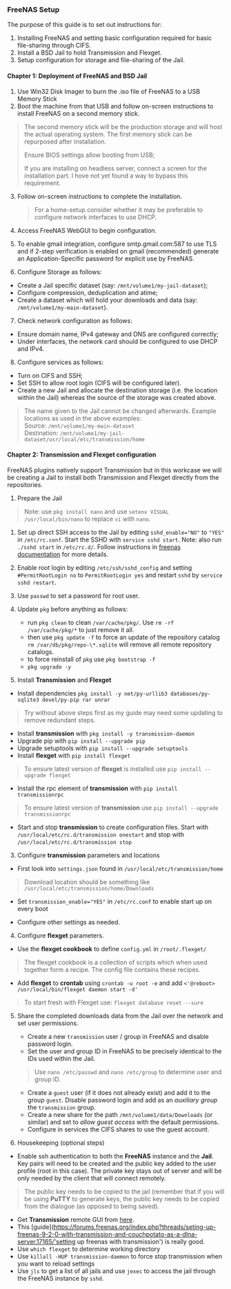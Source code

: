 ### FreeNAS Setup ###

The purpose of this guide is to set out instructions for:
1.  Installing FreeNAS and setting basic configuration required for
    basic file-sharing through CIFS.
2.  Install a BSD Jail to hold Transmission and Flexget.
3.  Setup configuration for storage and file-sharing of the Jail.

#### Chapter 1: Deployment of FreeNAS and BSD Jail ####

1.  Use Win32 Disk Imager to burn the .iso file of FreeNAS to a USB
    Memory Stick
2.  Boot the machine from that USB and follow on-screen instructions to
    install FreeNAS on a second memory stick.
>The second memory stick will be the production storage and will host the actual operating system. The first memory stick can be repurposed after installation.
>
>Ensure BIOS settings allow booting from USB;
>
>If you are installing on headless server, connect a screen for the installation part. I hove not yet found a way to bypass this requirement.

3.  Follow on-screen instructions to complete the installation.

    > For a home-setup consider whether it may be preferable to configure network interfaces to use DHCP.

4.  Access FreeNAS WebGUI to begin configuration.
5.  To enable gmail integration, configure smtp.gmail.com:587 to use TLS
    and if 2-step verification is enabled on gmail (recommended)
    generate an Application-Specific password for explicit use
    by FreeNAS.
6.  Configure Storage as follows:
  * Create a Jail specific dataset (say: ``/mnt/volume1/my-jail-dataset``);
  * Configure compression, deduplication and atime;
  * Create a dataset which will hold your downloads and data (say: ``/mnt/volume1/my-main-dataset``).

7. Check network configuration as follows:
 * Ensure domain name, IPv4 gateway and DNS are configured correctly;
 * Under interfaces, the network card should be configured to use DHCP and IPv4.

8. Configure services as follows:  
 * Turn on CIFS and SSH;
 * Set SSH to allow root login (CIFS will be configured later).
 * Create a new Jail and allocate the destination storage (i.e. the location within the Jail) whereas the source of the storage was created above.  
  > The name given to the Jail cannot be changed afterwards. Example locations as used in the above examples:  
  > Source: ``/mnt/volume1/my-main-dataset``  
  > Destination: ``/mnt/volume1/my-jail-dataset/usr/local/etc/transmission/home``

#### Chapter 2: Transmission and Flexget configuration ####
FreeNAS plugins natively support Transmission but in this workcase we will be creating a Jail to install both Transmission and Flexget directly from the repositories.

1.  Prepare the Jail
>Note: use ``pkg install nano`` and use ``setenv VISUAL /usr/local/bin/nano`` to replace ``vi`` with ``nano``.  

  1. Set up direct SSH access to the Jail by editing ``sshd_enable="NO"`` to ``"YES"`` in ``/etc/rc.conf``. Start the SSHD with ``service sshd start``. Note: also run ``./sshd start`` in ``/etc/rc.d/``. Follow instructions in [freenas documentation](http://doc.freenas.org/9.3/freenas_jails.html#accessing-a-jail-using-ssh "instructions to accessing-a-jail-using-ssh") for more details.

  2. Enable root login by editing ``/etc/ssh/sshd_config`` and setting ``#PermitRootLogin no`` to ``PermitRootLogin yes`` and restart ``sshd`` by ``service sshd restart``.

  3. Use ``passwd`` to set a password for root user.

  4. Update ``pkg`` before anything as follows:  
     * run ``pkg clean`` to clean ``/var/cache/pkg/``. Use ``rm -rf /var/cache/pkg/*`` to just remove it all.
     * then use ``pkg update -f`` to force an update of the repository catalog ``rm /var/db/pkg/repo-\*.sqlite`` will remove all remote repository catalogs.
     * to force reinstall of ``pkg`` use ``pkg bootstrap -f ``
     * ``pkg upgrade -y``

2. Install **Transmission** and **Flexget**

 * Install dependencies ``pkg install -y net/py-urllib3 databases/py-sqlite3 devel/py-pip rar unrar``
 > Try without above steps first as my guide may need some updating to remove redundant steps.
 * Install **transmission** with ``pkg install -y transmission-daemon``
 * Upgrade pip with ``pip install --upgrade pip``
 * Upgrade setuptools with  ``pip install --upgrade setuptools``
 * Install **flexget** with ``pip install flexget``
 > To ensure latest version of **flexget** is installed use ``pip install --upgrade flexget``
 * Install the rpc element of **transmission** with ``pip install transmissionrpc``
 > To ensure latest version of **transmission** use ``pip install --upgrade transmissionrpc``
 * Start and stop **transmission** to create configuration files. Start with ``/usr/local/etc/rc.d/transmission onestart`` and stop with ``/usr/local/etc/rc.d/transmission stop``

3. Configure **transmission** parameters and locations

 * First look into ``settings.json`` found in ``/usr/local/etc/transmission/home``
 > Download location should be something like ``/usr/local/etc/transmission/home/Downloads``
 * Set ``transmission_enable="YES"`` in ``/etc/rc.conf`` to enable start up on every boot

 * Configure other settings as needed.

4. Configure **flexget** parameters.
 * Use the **flexget cookbook** to define ``config.yml`` in ``/root/.flexget/``
 > The flexget cookbook is a collection of scripts which when used together form a recipe. The config file contains these recipes.
 * Add **flexget** to **crontab** using ``crontab -u root -e`` and add ``<'@reboot> /usr/local/bin/flexget daemon start -d'``
> To start fresh with Flexget use: ``flexget database
    reset --sure``

5. Share the completed downloads data from the Jail over the network and set user permissions.
    * Create a new ``transmission`` user / group in FreeNAS and disable password login.
    * Set the user and group ID in FreeNAS to be precisely identical to the IDs used within the Jail.
    > Use ``nano /etc/passwd`` and ``nano /etc/group`` to determine user and group ID.
    * Create a ``guest`` user (if it does not already exist) and add it to the group ``guest``. Disable password login and add as an _auxiliary group_ the ``transmission`` group.
    * Create a new share for the path ``/mnt/volume1/data/Downloads`` (or similar) and set to _allow guest access_ with the default permissions.
    * Configure in services the CIFS shares to use the guest account.

6. Housekeeping (optional steps)
 * Enable ssh authentication to both the **FreeNAS** instance and the **Jail**. Key pairs will need to be created and the public key added to the user profile (root in this case). The private key stays out of server and will be only needed by the client that will connect remotely.
 > The public key needs to be copied to the jail (remember that if you will be using **PuTTY** to generate keys, the public key needs to be copied from the dialogue (as opposed to being saved).
 * Get **Transmission** remote GUI from [here](https://code.google.com/p/transmisson-remote-gui/ 'the best remote for transmission').
 * This [guide](https://forums.freenas.org/index.php?threads/seting-up-freenas-9-2-0-with-transmission-and-couchpotato-as-a-dlna-server.17165/'setting up freenas with transmission') is really good.
 * Use ``which flexget`` to determine working directory
 * Use ``killall -HUP transmission-daemon`` to force stop transmission when you want to reload settings
 * Use ``jls`` to get a list of all jails and use ``jexec`` to access the jail through the FreeNAS instance by ``sshd``.
